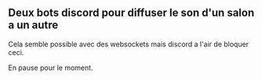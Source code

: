 ## Deux bots discord pour diffuser le son d'un salon a un autre
Cela semble possible avec des websockets mais discord a l'air de bloquer ceci.

En pause pour le moment.